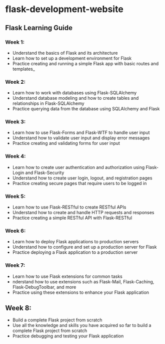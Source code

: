 # flask-development-website
## Flask Learning Guide

### Week 1:

- Understand the basics of Flask and its architecture
- Learn how to set up a development environment for Flask
- Practice creating and running a simple Flask app with basic routes and templates_

### Week 2:

- Learn how to work with databases using Flask-SQLAlchemy
- Understand database modeling and how to create tables and relationships in Flask-SQLAlchemy
- Practice querying data from the database using SQLAlchemy and Flask

### Week 3:

- Learn how to use Flask-Forms and Flask-WTF to handle user input
- Understand how to validate user input and display error messages
- Practice creating and validating forms for user input

### Week 4:

- Learn how to create user authentication and authorization using Flask-Login and Flask-Security
- Understand how to create user login, logout, and registration pages
- Practice creating secure pages that require users to be logged in

### Week 5:

- Learn how to use Flask-RESTful to create RESTful APIs
- Understand how to create and handle HTTP requests and responses
- Practice creating a simple RESTful API with Flask-RESTful

### Week 6:

- Learn how to deploy Flask applications to production servers
- Understand how to configure and set up a production server for Flask
- Practice deploying a Flask application to a production server

### Week 7:

- Learn how to use Flask extensions for common tasks
- nderstand how to use extensions such as Flask-Mail, Flask-Caching, Flask-DebugToolbar, and more
- Practice using these extensions to enhance your Flask application

## Week 8:

- Build a complete Flask project from scratch
- Use all the knowledge and skills you have acquired so far to build a complete Flask project from scratch
- Practice debugging and testing your Flask application
